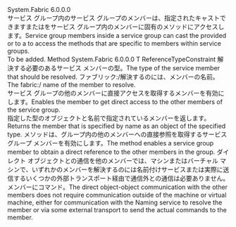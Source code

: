 <Type Name="IServiceGroupPartition" FullName="System.Fabric.IServiceGroupPartition">
  <TypeSignature Language="C#" Value="public interface IServiceGroupPartition" />
  <TypeSignature Language="ILAsm" Value=".class public interface auto ansi abstract IServiceGroupPartition" />
  <TypeSignature Language="DocId" Value="T:System.Fabric.IServiceGroupPartition" />
  <TypeSignature Language="VB.NET" Value="Public Interface IServiceGroupPartition" />
  <TypeSignature Language="F#" Value="type IServiceGroupPartition = interface" />
  <AssemblyInfo>
    <AssemblyName>System.Fabric</AssemblyName>
    <AssemblyVersion>6.0.0.0</AssemblyVersion>
  </AssemblyInfo>
  <Interfaces />
  <Docs>
    <summary>
      <para><span data-ttu-id="48d1b-101">サービス グループ内のサービス グループのメンバーは、指定されたキャストできます<see cref="T:System.Fabric.IStatefulServicePartition" />または<see cref="T:System.Fabric.IStatelessServicePartition" />を<see cref="T:System.Fabric.IServiceGroupPartition" />サービス グループ内のメンバーに固有のメソッドにアクセスします。</span><span class="sxs-lookup"><span data-stu-id="48d1b-101">Service group members inside a service group can cast the provided <see cref="T:System.Fabric.IStatefulServicePartition" /> or <see cref="T:System.Fabric.IStatelessServicePartition" /> to a <see cref="T:System.Fabric.IServiceGroupPartition" /> to access the methods that are specific to members within service groups.</span></span></para>
    </summary>
    <remarks>To be added.</remarks>
  </Docs>
  <Members>
    <Member MemberName="ResolveMember&lt;T&gt;">
      <MemberSignature Language="C#" Value="public T ResolveMember&lt;T&gt; (Uri name) where T : class;" />
      <MemberSignature Language="ILAsm" Value=".method public hidebysig newslot virtual instance !!T ResolveMember&lt;class T&gt;(class System.Uri name) cil managed" />
      <MemberSignature Language="DocId" Value="M:System.Fabric.IServiceGroupPartition.ResolveMember``1(System.Uri)" />
      <MemberSignature Language="VB.NET" Value="Public Function ResolveMember(Of T As Class) (name As Uri) As T" />
      <MemberSignature Language="F#" Value="abstract member ResolveMember : Uri -&gt; 'T (requires 'T : null)" Usage="iServiceGroupPartition.ResolveMember name" />
      <MemberType>Method</MemberType>
      <AssemblyInfo>
        <AssemblyName>System.Fabric</AssemblyName>
        <AssemblyVersion>6.0.0.0</AssemblyVersion>
      </AssemblyInfo>
      <ReturnValue>
        <ReturnType>T</ReturnType>
      </ReturnValue>
      <TypeParameters>
        <TypeParameter Name="T">
          <Constraints>
            <ParameterAttribute>ReferenceTypeConstraint</ParameterAttribute>
          </Constraints>
        </TypeParameter>
      </TypeParameters>
      <Parameters>
        <Parameter Name="name" Type="System.Uri" />
      </Parameters>
      <Docs>
        <typeparam name="T">
          <para><span data-ttu-id="48d1b-102">解決する必要のあるサービス メンバーの型。</span><span class="sxs-lookup"><span data-stu-id="48d1b-102">The type of the service member that should be resolved.</span></span></para>
        </typeparam>
        <param name="name">
          <para><span data-ttu-id="48d1b-103"><c>ファブリック:/</c>解決するのには、メンバーの名前。</span><span class="sxs-lookup"><span data-stu-id="48d1b-103">The <c>fabric:/</c> name of the member to resolve.</span></span></para>
        </param>
        <summary>
          <para><span data-ttu-id="48d1b-104">サービス グループの他のメンバーに直接アクセスを取得するメンバーを有効にします。</span><span class="sxs-lookup"><span data-stu-id="48d1b-104">Enables the member to get direct access to the other members of the service group.</span></span></para>
        </summary>
        <returns>
          <para><span data-ttu-id="48d1b-105">指定した型のオブジェクトと名前で指定されているメンバーを返します。</span><span class="sxs-lookup"><span data-stu-id="48d1b-105">Returns the member that is specified by name as an object of the specified type.</span></span></para>
        </returns>
        <remarks>
          <para><span data-ttu-id="48d1b-106"><see cref="M:System.Fabric.IServiceGroupPartition.ResolveMember``1(System.Uri)" />メソッドは、グループ内の他のメンバーへの直接参照を取得するサービス グループ メンバーを有効にします。</span><span class="sxs-lookup"><span data-stu-id="48d1b-106">The <see cref="M:System.Fabric.IServiceGroupPartition.ResolveMember``1(System.Uri)" /> method enables a service group member to obtain a direct reference to the other members in the group.</span></span> <span data-ttu-id="48d1b-107">ダイレクト オブジェクトとの通信を他のメンバーでは、マシンまたはバーチャル マシンで、いずれかのメンバーを解決するのには名前付けサービスまたは実際に送信するいくつかの外部トランスポート経由で通信外との通信は必要ありません。メンバーにコマンド。</span><span class="sxs-lookup"><span data-stu-id="48d1b-107">The direct object-object communication with the other members does not require communication outside of the machine or virtual machine, either for communication with the Naming service to resolve the member or via some external transport to send the actual commands to the member.</span></span></para>
        </remarks>
      </Docs>
    </Member>
  </Members>
</Type>